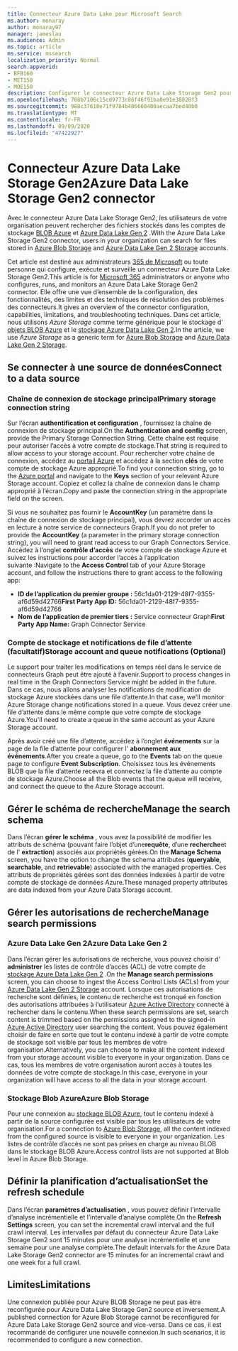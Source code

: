 ```yaml
---
title: Connecteur Azure Data Lake pour Microsoft Search
ms.author: monaray
author: monaray97
manager: jameslau
ms.audience: Admin
ms.topic: article
ms.service: mssearch
localization_priority: Normal
search.appverid:
- BFB160
- MET150
- MOE150
description: Configurer le connecteur Azure Data Lake Storage Gen2 pour Microsoft Search
ms.openlocfilehash: 788b7106c15cd9773c86f46f91ba0e91e38028f3
ms.sourcegitcommit: 988c37610e71f9784b486660400aecaa7bed40b0
ms.translationtype: MT
ms.contentlocale: fr-FR
ms.lasthandoff: 09/09/2020
ms.locfileid: "47422927"
---
```

# <a name="azure-data-lake-storage-gen2-connector"></a><span data-ttu-id="0cc1d-103">Connecteur Azure Data Lake Storage Gen2</span><span class="sxs-lookup"><span data-stu-id="0cc1d-103">Azure Data Lake Storage Gen2 connector</span></span>

<span data-ttu-id="0cc1d-104">Avec le connecteur Azure Data Lake Storage Gen2, les utilisateurs de votre organisation peuvent rechercher des fichiers stockés dans les comptes de stockage [BLOB Azure](https://docs.microsoft.com/azure/storage/blobs/storage-blobs-introduction) et [Azure Data Lake Gen 2](https://docs.microsoft.com/azure/storage/blobs/data-lake-storage-introduction) .</span><span class="sxs-lookup"><span data-stu-id="0cc1d-104">With the Azure Data Lake Storage Gen2 connector, users in your organization can search for files stored in [Azure Blob Storage](https://docs.microsoft.com/azure/storage/blobs/storage-blobs-introduction) and [Azure Data Lake Gen 2 Storage](https://docs.microsoft.com/azure/storage/blobs/data-lake-storage-introduction) accounts.</span></span>

<span data-ttu-id="0cc1d-105">Cet article est destiné aux administrateurs [365 de Microsoft](https://www.microsoft.com/microsoft-365) ou toute personne qui configure, exécute et surveille un connecteur Azure Data Lake Storage Gen2.</span><span class="sxs-lookup"><span data-stu-id="0cc1d-105">This article is for [Microsoft 365](https://www.microsoft.com/microsoft-365) administrators or anyone who configures, runs, and monitors an Azure Data Lake Storage Gen2 connector.</span></span> <span data-ttu-id="0cc1d-106">Elle offre une vue d’ensemble de la configuration, des fonctionnalités, des limites et des techniques de résolution des problèmes des connecteurs.</span><span class="sxs-lookup"><span data-stu-id="0cc1d-106">It gives an overview of the connector configuration, capabilities, limitations, and troubleshooting techniques.</span></span> <span data-ttu-id="0cc1d-107">Dans cet article, nous utilisons *Azure Storage* comme terme générique pour le stockage d' [objets BLOB Azure](https://docs.microsoft.com/azure/storage/blobs/storage-blobs-introduction) et le [stockage Azure Data Lake Gen 2](https://docs.microsoft.com/azure/storage/blobs/data-lake-storage-introduction).</span><span class="sxs-lookup"><span data-stu-id="0cc1d-107">In the article, we use *Azure Storage* as a generic term for [Azure Blob Storage](https://docs.microsoft.com/azure/storage/blobs/storage-blobs-introduction) and [Azure Data Lake Gen 2 Storage](https://docs.microsoft.com/azure/storage/blobs/data-lake-storage-introduction).</span></span>

## <a name="connect-to-a-data-source"></a><span data-ttu-id="0cc1d-108">Se connecter à une source de données</span><span class="sxs-lookup"><span data-stu-id="0cc1d-108">Connect to a data source</span></span>
### <a name="primary-storage-connection-string"></a><span data-ttu-id="0cc1d-109">Chaîne de connexion de stockage principal</span><span class="sxs-lookup"><span data-stu-id="0cc1d-109">Primary storage connection string</span></span> 
<span data-ttu-id="0cc1d-110">Sur l’écran **authentification et configuration** , fournissez la chaîne de connexion de stockage principal.</span><span class="sxs-lookup"><span data-stu-id="0cc1d-110">On the **Authentication and config** screen, provide the Primary Storage Connection String.</span></span> <span data-ttu-id="0cc1d-111">Cette chaîne est requise pour autoriser l’accès à votre compte de stockage.</span><span class="sxs-lookup"><span data-stu-id="0cc1d-111">That string is required to allow access to your storage account.</span></span> <span data-ttu-id="0cc1d-112">Pour rechercher votre chaîne de connexion, accédez au [portail Azure](https://ms.portal.azure.com/#home) et accédez à la section **clés** de votre compte de stockage Azure approprié.</span><span class="sxs-lookup"><span data-stu-id="0cc1d-112">To find your connection string, go to the [Azure portal](https://ms.portal.azure.com/#home) and navigate to the **Keys** section of your relevant Azure Storage account.</span></span> <span data-ttu-id="0cc1d-113">Copiez et collez la chaîne de connexion dans le champ approprié à l’écran.</span><span class="sxs-lookup"><span data-stu-id="0cc1d-113">Copy and paste the connection string in the appropriate field on the screen.</span></span>

<span data-ttu-id="0cc1d-114">Si vous ne souhaitez pas fournir le **AccountKey** (un paramètre dans la chaîne de connexion de stockage principal), vous devrez accorder un accès en lecture à notre service de connecteurs Graph.</span><span class="sxs-lookup"><span data-stu-id="0cc1d-114">If you do not prefer to provide the **AccountKey** (a parameter in the primary storage connection string), you will need to grant read access to our Graph Connectors Service.</span></span> <span data-ttu-id="0cc1d-115">Accédez à l’onglet **contrôle d’accès** de votre compte de stockage Azure et suivez les instructions pour accorder l’accès à l’application suivante :</span><span class="sxs-lookup"><span data-stu-id="0cc1d-115">Navigate to the **Access Control** tab of your Azure Storage account, and follow the instructions there to grant access to the following app:</span></span>
* <span data-ttu-id="0cc1d-116">**ID de l’application du premier groupe :** 56c1da01-2129-48f7-9355-af6d59d42766</span><span class="sxs-lookup"><span data-stu-id="0cc1d-116">**First Party App ID:** 56c1da01-2129-48f7-9355-af6d59d42766</span></span>
* <span data-ttu-id="0cc1d-117">**Nom de l’application de premier tiers :** Service connecteur Graph</span><span class="sxs-lookup"><span data-stu-id="0cc1d-117">**First Party App Name:** Graph Connector Service</span></span>

### <a name="storage-account-and-queue-notifications-optional"></a><span data-ttu-id="0cc1d-118">Compte de stockage et notifications de file d’attente (facultatif)</span><span class="sxs-lookup"><span data-stu-id="0cc1d-118">Storage account and queue notifications (Optional)</span></span>
<span data-ttu-id="0cc1d-119">Le support pour traiter les modifications en temps réel dans le service de connecteurs Graph peut être ajouté à l’avenir.</span><span class="sxs-lookup"><span data-stu-id="0cc1d-119">Support to process changes in real time in the Graph Connectors Service might be added in the future.</span></span> <span data-ttu-id="0cc1d-120">Dans ce cas, nous allons analyser les notifications de modification de stockage Azure stockées dans une file d’attente.</span><span class="sxs-lookup"><span data-stu-id="0cc1d-120">In that case, we'll monitor Azure Storage change notifications stored in a queue.</span></span> <span data-ttu-id="0cc1d-121">Vous devez créer une file d’attente dans le même compte que votre compte de stockage Azure.</span><span class="sxs-lookup"><span data-stu-id="0cc1d-121">You'll need to create a queue in the same account as your Azure Storage account.</span></span>

<span data-ttu-id="0cc1d-122">Après avoir créé une file d’attente, accédez à l’onglet **événements** sur la page de la file d’attente pour configurer l' **abonnement aux événements**.</span><span class="sxs-lookup"><span data-stu-id="0cc1d-122">After you create a queue, go to the **Events** tab on the queue page to configure **Event Subscription**.</span></span> <span data-ttu-id="0cc1d-123">Choisissez tous les événements BLOB que la file d’attente recevra et connectez la file d’attente au compte de stockage Azure.</span><span class="sxs-lookup"><span data-stu-id="0cc1d-123">Choose all the Blob events that the queue will receive, and connect the queue to the Azure Storage account.</span></span>

## <a name="manage-the-search-schema"></a><span data-ttu-id="0cc1d-124">Gérer le schéma de recherche</span><span class="sxs-lookup"><span data-stu-id="0cc1d-124">Manage the search schema</span></span>
<span data-ttu-id="0cc1d-125">Dans l’écran **gérer le schéma** , vous avez la possibilité de modifier les attributs de schéma (pouvant faire l’objet d’une**requête**, d’une **recherche**et de l' **extraction**) associés aux propriétés gérées.</span><span class="sxs-lookup"><span data-stu-id="0cc1d-125">On the **Manage Schema** screen, you have the option to change the schema attributes (**queryable**, **searchable**, and **retrievable**) associated with the managed properties.</span></span> <span data-ttu-id="0cc1d-126">Ces attributs de propriétés gérées sont des données indexées à partir de votre compte de stockage de données Azure.</span><span class="sxs-lookup"><span data-stu-id="0cc1d-126">These managed property attributes are data indexed from your Azure Data Storage account.</span></span>

## <a name="manage-search-permissions"></a><span data-ttu-id="0cc1d-127">Gérer les autorisations de recherche</span><span class="sxs-lookup"><span data-stu-id="0cc1d-127">Manage search permissions</span></span>
### <a name="azure-data-lake-gen-2"></a><span data-ttu-id="0cc1d-128">Azure Data Lake Gen 2</span><span class="sxs-lookup"><span data-stu-id="0cc1d-128">Azure Data Lake Gen 2</span></span>
<span data-ttu-id="0cc1d-129">Dans l’écran gérer les autorisations de recherche, vous pouvez choisir d' **administrer** les listes de contrôle d’accès (ACL) de votre compte de [stockage Azure Data Lake Gen 2](https://docs.microsoft.com/azure/storage/blobs/data-lake-storage-introduction) .</span><span class="sxs-lookup"><span data-stu-id="0cc1d-129">On the **Manage search permissions** screen, you can choose to ingest the Access Control Lists (ACLs) from your [Azure Data Lake Gen 2 Storage](https://docs.microsoft.com/azure/storage/blobs/data-lake-storage-introduction) account.</span></span> <span data-ttu-id="0cc1d-130">Lorsque ces autorisations de recherche sont définies, le contenu de recherche est tronqué en fonction des autorisations attribuées à l’utilisateur [Azure Active Directory](https://docs.microsoft.com/azure/active-directory/) connecté à rechercher dans le contenu.</span><span class="sxs-lookup"><span data-stu-id="0cc1d-130">When these search permissions are set, search content is trimmed based on the permissions assigned to the signed-in [Azure Active Directory](https://docs.microsoft.com/azure/active-directory/) user searching the content.</span></span> <span data-ttu-id="0cc1d-131">Vous pouvez également choisir de faire en sorte que tout le contenu indexé à partir de votre compte de stockage soit visible par tous les membres de votre organisation.</span><span class="sxs-lookup"><span data-stu-id="0cc1d-131">Alternatively, you can choose to make all the content indexed from your storage account visible to everyone in your organization.</span></span> <span data-ttu-id="0cc1d-132">Dans ce cas, tous les membres de votre organisation auront accès à toutes les données de votre compte de stockage.</span><span class="sxs-lookup"><span data-stu-id="0cc1d-132">In this case, everyone in your organization will have access to all the data in your storage account.</span></span>

### <a name="azure-blob-storage"></a><span data-ttu-id="0cc1d-133">Stockage Blob Azure</span><span class="sxs-lookup"><span data-stu-id="0cc1d-133">Azure Blob Storage</span></span>
<span data-ttu-id="0cc1d-134">Pour une connexion au [stockage BLOB Azure](https://docs.microsoft.com/azure/storage/blobs/storage-blobs-introduction), tout le contenu indexé à partir de la source configurée est visible par tous les utilisateurs de votre organisation.</span><span class="sxs-lookup"><span data-stu-id="0cc1d-134">For a connection to [Azure Blob Storage](https://docs.microsoft.com/azure/storage/blobs/storage-blobs-introduction), all the content indexed from the configured source is visible to everyone in your organization.</span></span> <span data-ttu-id="0cc1d-135">Les listes de contrôle d’accès ne sont pas prises en charge au niveau BLOB dans le stockage BLOB Azure.</span><span class="sxs-lookup"><span data-stu-id="0cc1d-135">Access control lists are not supported at Blob level in Azure Blob Storage.</span></span>

## <a name="set-the-refresh-schedule"></a><span data-ttu-id="0cc1d-136">Définir la planification d’actualisation</span><span class="sxs-lookup"><span data-stu-id="0cc1d-136">Set the refresh schedule</span></span>
<span data-ttu-id="0cc1d-137">Dans l’écran **paramètres d’actualisation** , vous pouvez définir l’intervalle d’analyse incrémentielle et l’intervalle d’analyse complète.</span><span class="sxs-lookup"><span data-stu-id="0cc1d-137">On the **Refresh Settings** screen, you can set the incremental crawl interval and the full crawl interval.</span></span> <span data-ttu-id="0cc1d-138">Les intervalles par défaut du connecteur Azure Data Lake Storage Gen2 sont 15 minutes pour une analyse incrémentielle et une semaine pour une analyse complète.</span><span class="sxs-lookup"><span data-stu-id="0cc1d-138">The default intervals for the Azure Data Lake Storage Gen2 connector are 15 minutes for an incremental crawl and one week for a full crawl.</span></span>

## <a name="limitations"></a><span data-ttu-id="0cc1d-139">Limites</span><span class="sxs-lookup"><span data-stu-id="0cc1d-139">Limitations</span></span>
<span data-ttu-id="0cc1d-140">Une connexion publiée pour Azure BLOB Storage ne peut pas être reconfigurée pour Azure Data Lake Storage Gen2 source et inversement.</span><span class="sxs-lookup"><span data-stu-id="0cc1d-140">A published connection for Azure Blob Storage cannot be reconfigured for Azure Data Lake Storage Gen2 source and vice-versa.</span></span> <span data-ttu-id="0cc1d-141">Dans ce cas, il est recommandé de configurer une nouvelle connexion.</span><span class="sxs-lookup"><span data-stu-id="0cc1d-141">In such scenarios, it is recommended to configure a new connection.</span></span>